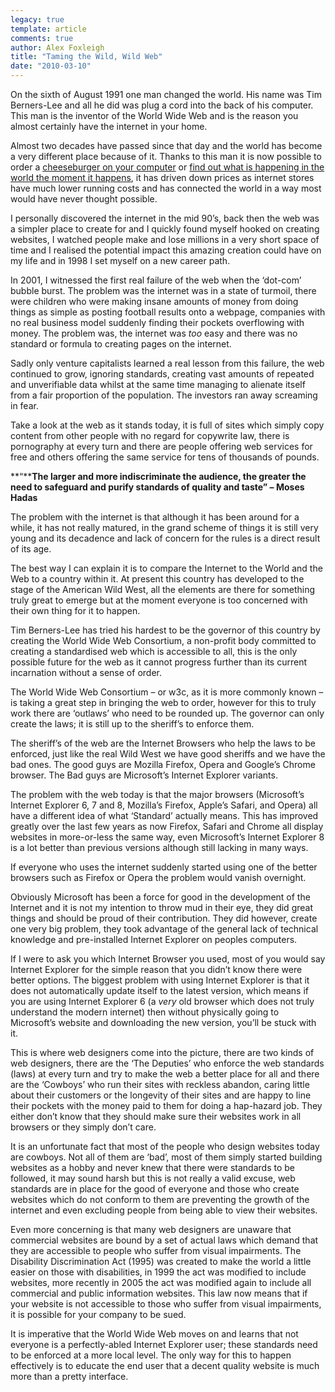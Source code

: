 ```yaml
---
legacy: true 
template: article 
comments: true 
author: Alex Foxleigh
title: "Taming the Wild, Wild Web"
date: "2010-03-10"
---
```


On the sixth of August 1991 one man changed the world. His name was Tim Berners-Lee and all he did was plug a cord into the back of his computer. This man is the inventor of the World Wide Web and is the reason you almost certainly have the internet in your home.

Almost two decades have passed since that day and the world has become a very different place because of it. Thanks to this man it is now possible to order a [cheeseburger on your computer](http://www.just-eat.co.uk/ "Just Eat") or [find out what is happening in the world the moment it happens](http://www.twitter.com/ "Twitter"), it has driven down prices as internet stores have much lower running costs and has connected the world in a way most would have never thought possible.

I personally discovered the internet in the mid 90’s, back then the web was a simpler place to create for and I quickly found myself hooked on creating websites, I watched people make and lose millions in a very short space of time and I realised the potential impact this amazing creation could have on my life and in 1998 I set myself on a new career path.

In 2001, I witnessed the first real failure of the web when the ‘dot-com’ bubble burst. The problem was the internet was in a state of turmoil, there were children who were making insane amounts of money from doing things as simple as posting football results onto a webpage, companies with no real business model suddenly finding their pockets overflowing with money. The problem was, the internet was _too_ easy and there was no standard or formula to creating pages on the internet.

Sadly only venture capitalists learned a real lesson from this failure, the web continued to grow, ignoring standards, creating vast amounts of repeated and unverifiable data whilst at the same time managing to alienate itself from a fair proportion of the population. The investors ran away screaming in fear.

Take a look at the web as it stands today, it is full of sites which simply copy content from other people with no regard for copywrite law, there is pornography at every turn and there are people offering web services for free and others offering the same service for tens of thousands of pounds.

**“****The larger and more indiscriminate the audience, the greater the need to safeguard and purify standards of quality and taste” – Moses Hadas**

The problem with the internet is that although it has been around for a while, it has not really matured, in the grand scheme of things it is still very young and its decadence and lack of concern for the rules is a direct result of its age.

The best way I can explain it is to compare the Internet to the World and the Web to a country within it. At present this country has developed to the stage of the American Wild West, all the elements are there for something truly great to emerge but at the moment everyone is too concerned with their own thing for it to happen.

Tim Berners-Lee has tried his hardest to be the governor of this country by creating the World Wide Web Consortium, a non-profit body committed to creating a standardised web which is accessible to all, this is the only possible future for the web as it cannot progress further than its current incarnation without a sense of order.

The World Wide Web Consortium – or w3c, as it is more commonly known – is taking a great step in bringing the web to order, however for this to truly work there are ‘outlaws’ who need to be rounded up. The governor can only create the laws; it is still up to the sheriff’s to enforce them.

The sheriff’s of the web are the Internet Browsers who help the laws to be enforced, just like the real Wild West we have good sheriffs and we have the bad ones. The good guys are Mozilla Firefox, Opera and Google’s Chrome browser. The Bad guys are Microsoft’s Internet Explorer variants.

The problem with the web today is that the major browsers (Microsoft’s Internet Explorer 6, 7 and 8, Mozilla’s Firefox, Apple’s Safari, and Opera) all have a different idea of what ‘Standard’ actually means. This has improved greatly over the last few years as now Firefox, Safari and Chrome all display websites in more-or-less the same way, even Microsoft’s Internet Explorer 8 is a lot better than previous versions although still lacking in many ways.

If everyone who uses the internet suddenly started using one of the better browsers such as Firefox or Opera the problem would vanish overnight.

Obviously Microsoft has been a force for good in the development of the Internet and it is not my intention to throw mud in their eye, they did great things and should be proud of their contribution. They did however, create one very big problem, they took advantage of the general lack of technical knowledge and pre-installed Internet Explorer on peoples computers.

If I were to ask you which Internet Browser you used, most of you would say Internet Explorer for the simple reason that you didn’t know there were better options. The biggest problem with using Internet Explorer is that it does not automatically update itself to the latest version, which means if you are using Internet Explorer 6 (a _very_ old browser which does not truly understand the modern internet) then without physically going to Microsoft’s website and downloading the new version, you’ll be stuck with it.

This is where web designers come into the picture, there are two kinds of web designers, there are the ‘The Deputies’ who enforce the web standards (laws) at every turn and try to make the web a better place for all and there are the ‘Cowboys’ who run their sites with reckless abandon, caring little about their customers or the longevity of their sites and are happy to line their pockets with the money paid to them for doing a hap-hazard job. They either don’t know that they should make sure their websites work in all browsers or they simply don’t care.

It is an unfortunate fact that most of the people who design websites today are cowboys. Not all of them are ‘bad’, most of them simply started building websites as a hobby and never knew that there were standards to be followed, it may sound harsh but this is not really a valid excuse, web standards are in place for the good of everyone and those who create websites which do not conform to them are preventing the growth of the internet and even excluding people from being able to view their websites.

Even more concerning is that many web designers are unaware that commercial websites are bound by a set of actual laws which demand that they are accessible to people who suffer from visual impairments. The Disability Discrimination Act (1995) was created to make the world a little easier on those with disabilities, in 1999 the act was modified to include websites, more recently in 2005 the act was modified again to include all commercial and public information websites. This law now means that if your website is not accessible to those who suffer from visual impairments, it is possible for your company to be sued.

It is imperative that the World Wide Web moves on and learns that not everyone is a perfectly-abled Internet Explorer user; these standards need to be enforced at a more local level. The only way for this to happen effectively is to educate the end user that a decent quality website is much more than a pretty interface.
